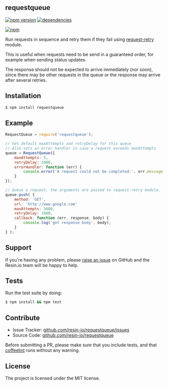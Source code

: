 requestqueue
------------

[![npm version](https://badge.fury.io/js/requestqueue.svg)](http://npmjs.org/package/requestqueue)
[![dependencies](https://david-dm.org/resin-io/requestqueue.png)](https://david-dm.org/resin-io/requestqueue.png)

[![npm](https://nodei.co/npm/requestqueue.png)](https://npmjs.org/package/requestqueue)

Run requests in sequence and retry them if they fail using [request-retry](https://www.npmjs.com/package/request-retry) module.

This is useful when requests need to be send in a guaranteed order, for example when sending status updates.

The response should not be expected to arrive immediately (nor soon), since there may be other requests in the queue or the response may arrive after several retries.

Installation
------------

```sh
$ npm install requestqueue
```

Example
-------

```js
RequestQueue = require('requestqueue');

// Set default maxAttempts and retryDelay for this queue
// Also sets an error handler in case a request exceeds maxAttempts
queue = RequestQueue({ 
	maxAttempts: 5, 
	retryDelay: 1000, 
	errorHandler: function (err) {
		console.error('A request could not be completed:', err.message)
	}
});

// Queue a request, the arguments are passed to request-retry module.
queue.push( {
	method: 'GET',
	url: 'http://www.google.com'
	maxAttempts: 3600,
	retryDelay: 1000,
	callback: function (err, response, body) {
		console.log('got response body', body);
	}
} );
```

Support
-------

If you're having any problem, please [raise an issue](https://github.com/resin-io/requestqueue/issues/new) on GitHub and the Resin.io team will be happy to help.

Tests
-----

Run the test suite by doing:

```sh
$ npm install && npm test
```

Contribute
----------

- Issue Tracker: [github.com/resin-io/requestqueue/issues](https://github.com/resin-io/requestqueue/issues)
- Source Code: [github.com/resin-io/requestqueue](https://github.com/resin-io/requestqueue)

Before submitting a PR, please make sure that you include tests, and that [coffeelint](http://www.coffeelint.org/) runs without any warning.

License
-------

The project is licensed under the MIT license.
